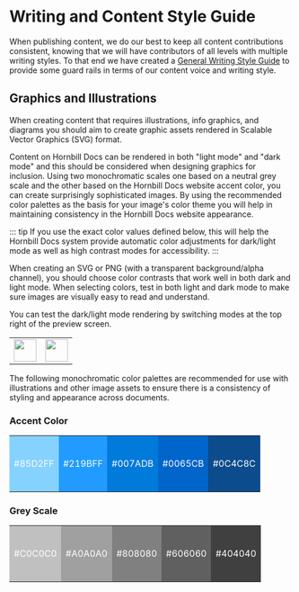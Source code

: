# Writing and Content Style Guide
When publishing content, we do our best to keep all content contributions consistent, knowing that we will have contributors of all levels with multiple writing styles. To that end we have created a [General Writing Style Guide](https://docs.hornbill.com/style-guide/) to provide some guard rails in terms of our content voice and writing style. 


## Graphics and Illustrations
When creating content that requires illustrations, info graphics, and diagrams you should aim to create graphic assets rendered in Scalable Vector Graphics (SVG) format.  

Content on Hornbill Docs can be rendered in both "light mode" and "dark mode" and this should be considered when designing graphics for inclusion. Using two monochromatic scales one based on a neutral grey scale and the other based on the Hornbill Docs website accent color, you can create surprisingly sophisticated images. By using the recommended color palettes as the basis for your image's color theme you will help in maintaining consistency in the Hornbill Docs website appearance. 

::: tip
If you use the exact color values defined below, this will help the Hornbill Docs system provide automatic color adjustments for dark/light mode as well as high contrast modes for accessibility. 
:::

When creating an SVG or PNG (with a transparent background/alpha channel), you should choose color contrasts that work well in both dark and light mode. When selecting colors, test in both light and dark mode to make sure images are visually easy to read and understand. 

You can test the dark/light mode rendering by switching modes at the top right of the preview screen.

<table style="width: 100%;">
    <tr>
        <td style=""><img src="/_books/hdoc-guide/images/light-mode-switch.png" height="40px"></img></td>
        <td style=""><img src="/_books/hdoc-guide/images/dark-mode-switch.png" height="40px"></img></td>
    </tr>
</table>


The following monochromatic color palettes are recommended for use with illustrations and other image assets to ensure there is a consistency of styling and appearance across documents. 

### Accent Color

<table style="width: 100%;">
    <tr style="height: 100px">
        <td style="background-color: #85D2FF; color: #ffffff">#85D2FF</td>
        <td style="background-color: #219BFF; color: #ffffff">#219BFF</td>
        <td style="background-color: #007ADB; color: #ffffff">#007ADB</td>
        <td style="background-color: #0065CB; color: #ffffff">#0065CB</td>
        <td style="background-color: #0C4C8C; color: #ffffff">#0C4C8C</td>
    </tr>
</table>


### Grey Scale 

<table style="width: 100%;">
    <tr style="height: 100px">
        <td style="background-color: #c0c0c0; color: #ffffff">#C0C0C0</td>
        <td style="background-color: #a0a0a0; color: #ffffff">#A0A0A0</td>
        <td style="background-color: #808080; color: #ffffff">#808080</td>
        <td style="background-color: #606060; color: #ffffff">#606060</td>
        <td style="background-color: #404040; color: #ffffff">#404040</td>
    </tr>
</table>
